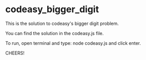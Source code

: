# codeasy_bigger_digit

This is the solution to codeasy's bigger digit problem.

You can find the solution in the codeasy.js file.

To run, open terminal and type: node codeasy.js and click enter.

CHEERS!
